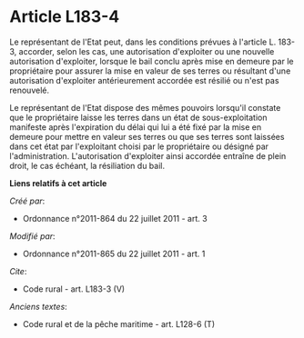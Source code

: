 # Article L183-4

Le représentant de l'Etat peut, dans les conditions prévues à l'article L. 183-3, accorder, selon les cas, une autorisation
d'exploiter ou une nouvelle autorisation d'exploiter, lorsque le bail conclu après mise en demeure par le propriétaire pour
assurer la mise en valeur de ses terres ou résultant d'une autorisation d'exploiter antérieurement accordée est résilié ou
n'est pas renouvelé. 

Le représentant de l'Etat dispose des mêmes pouvoirs lorsqu'il constate que le propriétaire laisse les terres dans un état de
sous-exploitation manifeste après l'expiration du délai qui lui a été fixé par la mise en demeure pour mettre en valeur ses
terres ou que ses terres sont laissées dans cet état par l'exploitant choisi par le propriétaire ou désigné par
l'administration. L'autorisation d'exploiter ainsi accordée entraîne de plein droit, le cas échéant, la résiliation du bail.

**Liens relatifs à cet article**

_Créé par_:

  - Ordonnance n°2011-864 du 22 juillet 2011 - art. 3

_Modifié par_:

  - Ordonnance n°2011-865 du 22 juillet 2011 - art. 1

_Cite_:

  - Code rural - art. L183-3 (V)

_Anciens textes_:

  - Code rural et de la pêche maritime - art. L128-6 (T)
